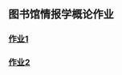 ## 图书馆情报学概论作业

### [作业1](https://sana270.github.io/Sana/SANA.html)

### [作业2](https://sana270.github.io/Sana/SANA.html)
